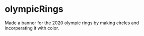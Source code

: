 # olympicRings
Made a banner for the 2020 olympic rings by making circles and incorperating it with color.
